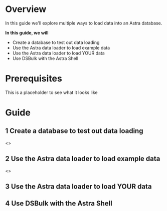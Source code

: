 # Overview
In this guide we'll explore multiple ways to load data into an Astra database.

**In this guide, we will**
- Create a database to test out data loading
- Use the Astra data loader to load example data
- Use the Astra data loader to load YOUR data
- Use DSBulk with the Astra Shell

# Prerequisites
This is a placeholder to see what it looks like

# Guide
## 1 Create a database to test out data loading
<<createDatabase>>

## 2 Use the Astra data loader to load example data


<<launchDataLoader>>


## 3 Use the Astra data loader to load YOUR data


## 4 Use DSBulk with the Astra Shell
